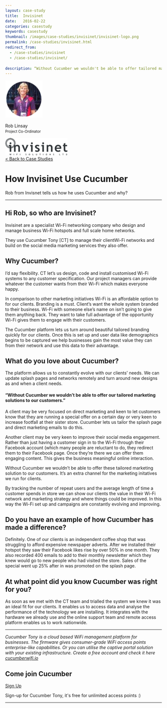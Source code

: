 ```yaml
---
layout: case-study
title:  Invisinet
date:   2016-02-22
categories: casestudy
keywords: casestudy
thumbnail: /images/case-studies/invisinet/invisinet-logo.png
permalink: /case-studies/invisinet.html
redirect_from:
  - /case-studies/invisinet
  - /case-studies/invisinet/

description: “Without Cucumber we wouldn't be able to offer tailored marketing solutions to our customers.”
---
```


<div class="mdl-grid">
<div class="case-study-side mdl-cell mdl-cell--3-col mdl-cell--8-col-tablet mdl-cell--4-col-phone mdl-typography--text-center mdl-shadow--1dp">
<img class="cs-portrait text-center" src="/images/case-studies/invisinet/invisinet-rob.png" width="120px">
<p>Rob Linsay <br> <small>Project Co-Ordinator</small></p>
<img src="/images/case-studies/invisinet/invisinet-logo.png" width="200px">
</div>

<div class="case-study-post mdl-cell mdl-cell--9-col mdl-shadow--1dp">
<a href="/community/showcase/">< Back to Case Studies</a>
<h1>How Invisinet Use Cucumber</h1>
<p>Rob from Invisnet tells us how he uses Cucumber and why?</p>

<hr>

<h2>Hi Rob, so who are Invisinet?</h2>

<p>Invisinet are a specialist Wi-Fi networking company who design and manage business Wi-Fi hotspots and full scale home networks.</p>

<p>They use Cucumber Tony [CT] to manage their clientWi-Fi networks and build on the social media marketing services they also offer.</p>

<h2>Why Cucumber?</h2>

<p>I’d say flexibility. CT let’s us design, code and install customised Wi-Fi systems to any customer specification. Our project managers can provide whatever the customer wants from their Wi-Fi which makes everyone happy.</p>

<p>In comparison to other marketing initiatives Wi-Fi is an affordable option to for our clients. Branding is a must. Client’s want the whole system branded to their business. Wi-Fi with someone else’s name on isn’t going to give them anything back. They want to take full advantage of the opportunity Wi-Fi gives them to engage with their customers.</p>

<p>The Cucumber platform lets us turn around beautiful tailored branding quickly for our clients. Once this is set up and user data like demographics begins to be captured we help businesses gain the most value they can from their network and use this data to their advantage.</p>

<h2>What do you love about Cucumber?</h2>

<p>The platform allows us to constantly evolve with our clients’ needs. We can update splash pages and networks remotely and turn around new designs as and when a client needs.</p>

<div class="mdl-typography--text-center">
<h4>“Without Cucumber we wouldn’t be able to offer our tailored marketing solutions to our customers.”</h4>
</div>

<p>A client may be very focused on direct marketing and keen to let customers know that they are running a special offer on a certain day or very keen to increase footfall at their sister store. Cucumber lets us tailor the splash page and direct marketing emails to do this.</p>

<p>Another client may be very keen to improve their social media engagement. Rather than just having a customer sign in to the Wi-Fi through their Facebook account (which many people are reluctant to do, they redirect them to their Facebook page. Once they’re there we can offer them engaging content. This gives the business meaningful online interaction.</p>

  <p>Without Cucumber we wouldn’t be able to offer these tailored marketing solution to our customers. It’s an extra channel for the marketing initatives we run for clients.</p>

  <p>By tracking the number of repeat users and the average length of time a customer spends in store we can show our clients the value in their Wi-Fi network and marketing strategy and where things could be improved. In this way the Wi-Fi set up and campaigns are constantly evolving and improving.</p>

  <h2>Do you have an example of how Cucumber has made a difference?</h2>

  <p>Definitely. One of our clients is an independent coffee shop that was struggling to afford expensive newspaper adverts. After we installed their hotspot they saw their Facebook likes rise by over 50% in one month. They also recorded 400 emails to add to their monthly newsletter which they knew would go to new people who had visited the store. Sales of the special went up 25% after in was promoted on the splash page.</p>

  <h2>At what point did you know Cucumber was right for you?</h2>

  <p>As soon as we met with the CT team and trialled the system we knew it was an ideal fit for our clients. It enables us to access data and analyse the performance of the technology we are installing. It integrates with the hardware we already use and the online support team and remote access platform enables us to work nationwide.</p>

  <hr>
  <div class="mdl-typography--text-center">
  <p><i>Cucumber Tony is a cloud based WiFi management platform for businesses. The firmware gives consumer-grade WiFi access points enterprise-like capabilities. Or you can utilise the captive portal solution with your existing infrastructure. Create a free account and check it here <a href="https://cucumberwifi.io">cucumberwifi.io</a></i></p>
  <div class="mdl-typography--text-center">
  <h2>Come join Cucumber</h2>
  <a href="https://my.ctapp.io/#/create" class="button success dst">Sign Up</a><br>
  <p>Sign-up for Cucumber Tony, it's free for unlimited access points :)</p>
  </div>
  <hr>
  </div>
  </div>
  </div>
